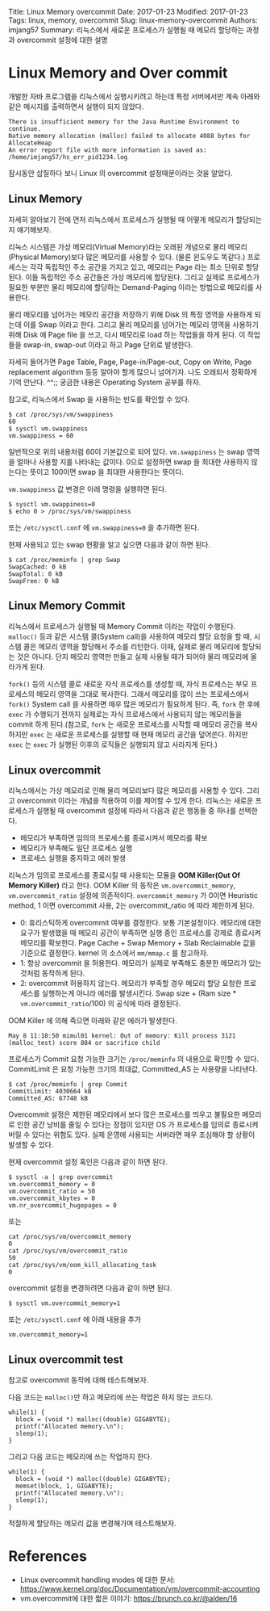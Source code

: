 Title: Linux Memory overcommit
Date: 2017-01-23
Modified: 2017-01-23
Tags: linux, memory, overcommit
Slug: linux-memory-overcommit
Authors: imjang57
Summary: 리눅스에서 새로운 프로세스가 실행될 때 메모리 할당하는 과정과 overcommit 설정에 대한 설명

# Linux Memory and Over commit

개발한 자바 프로그램을 리눅스에서 실행시키려고 하는데 특정 서버에서만 계속 아래와 같은 메시지를 출력하면서 실행이 되지 않았다.

```
There is insufficient memory for the Java Runtime Environment to continue.
Native memory allocation (malloc) failed to allocate 4088 bytes for AllocateHeap
An error report file with more information is saved as:
/home/imjang57/hs_err_pid1234.log
```

잠시동안 삽질하다 보니 Linux 의 overcommit 설정때문이라는 것을 알았다.

## Linux Memory

자세히 알아보기 전에 먼저 리눅스에서 프로세스가 실행될 때 어떻게 메모리가 할당되는지 얘기해보자.

리눅스 시스템은 가상 메모리(Virtual Memory)라는 오래된 개념으로 물리 메모리(Physical Memory)보다 많은 메모리를 사용할 수 있다. (물론 윈도우도 똑같다.) 프로세스는 각각 독립적인 주소 공간을 가지고 있고, 메모리는 Page 라는 최소 단위로 할당된다. 이들 독립적인 주소 공간들은 가상 메모리에 할당된다. 그리고 실제로 프로세스가 필요한 부분만 물리 메모리에 할당하는 Demand-Paging 이라는 방법으로 메모리를 사용한다.

물리 메모리를 넘어가는 메모리 공간을 저장하기 위해 Disk 의 특정 영역을 사용하게 되는데 이를 Swap 이라고 한다. 그리고 물리 메모리를 넘어가는 메모리 영역을 사용하기 위해 Disk 에 Page file 을 쓰고, 다시 메모리로 load 하는 작업들을 하게 된다. 이 작업들을 swap-in, swap-out 이라고 하고 Page 단위로 발생한다.

자세히 들어가면 Page Table, Page, Page-in/Page-out, Copy on Write, Page replacement algorithm 등등 알아야 할게 많으니 넘어가자. 나도 오래되서 정확하게 기억 안난다. ^^;; 궁금한 내용은 Operating System 공부를 하자.

참고로, 리눅스에서 Swap 을 사용하는 빈도를 확인할 수 있다.

```
$ cat /proc/sys/vm/swappiness
60
$ sysctl vm.swappiness
vm.swappiness = 60
```

일반적으로 위의 내용처럼 60이 기본값으로 되어 있다. `vm.swappiness` 는 swap 영역을 얼마나 사용할 지를 나타내는 값이다. 0으로 설정하면 swap 을 최대한 사용하지 않는다는 뜻이고 100이면 swap 을 최대한 사용한다는 뜻이다.

`vm.swappiness` 값 변경은 아래 명령을 실행하면 된다.

```
$ sysctl vm.swappiness=0
$ echo 0 > /proc/sys/vm/swappiness
```

또는 `/etc/sysctl.conf` 에 `vm.swappiness=0` 을 추가하면 된다.

현재 사용되고 있는 swap 현황을 알고 싶으면 다음과 같이 하면 된다.

```
$ cat /proc/meminfo | grep Swap
SwapCached: 0 kB
SwapTotal: 0 kB
SwapFree: 0 kB
```

## Linux Memory Commit

리눅스에서 프로세스가 실행될 때 Memory Commit 이라는 작업이 수행된다. `malloc()` 등과 같은 시스템 콜(System call)을 사용하여 메모리 할당 요청을 할 때, 시스템 콜은 메모리 영역을 할당해서 주소를 리턴한다. 이때, 실제로 물리 메모리에 할당되는 것은 아니다. 단지 메모리 영역만 만들고 실제 사용될 때가 되어야 물리 메모리에 올라가게 된다.

`fork()` 등의 시스템 콜로 새로운 자식 프로세스를 생성할 때, 자식 프로세스는 부모 프로세스의 메모리 영역을 그대로 복사한다. 그래서 메모리를 많이 쓰는 프로세스에서 `fork()` System call 을 사용하면 매우 많은 메모리가 필요하게 된다. 즉, `fork` 한 후에 `exec` 가 수행되기 전까지 실제로는 자식 프로세스에서 사용되지 않는 메모리들을 commit 하게 된다.(참고로, `fork` 는 새로운 프로세스를 시작할 때 메모리 공간을 복사하지만 `exec` 는 새로운 프로세스를 실행할 때 현재 메모리 공간을 덮어쓴다. 하지만 `exec` 는 `exec` 가 실행된 이후의 로직들은 실행되지 않고 사라지게 된다.)

## Linux overcommit

리눅스에서는 가상 메모리로 인해 물리 메모리보다 많은 메모리를 사용할 수 있다. 그리고 overcommit 이라는 개념을 적용하여 이를 제어할 수 있게 한다. 리눅스는 새로운 프로세스가 실행될 때 overcommit 설정에 따라서 다음과 같은 행동들 중 하나를 선택한다.

- 메모리가 부족하면 임의의 프로세스를 종료시켜서 메모리를 확보
- 메모리가 부족해도 일단 프로세스 실행
- 프로세스 실행을 중지하고 에러 발생

리눅스가 임의로 프로세스를 종료시킬 때 사용되는 모듈을 __OOM Killer(Out Of Memory Killer)__ 라고 한다. OOM Killer 의 동작은 `vm.overcommit_memory`, `vm.overcommit_ratio` 설정에 의존적이다. `overcommit_memory` 가 0이면 Heuristic method, 1 이면 overcommit 사용, 2는 overcommit_ratio 에 따라 제한하게 된다.

- 0: 휴리스틱하게 overcommit 여부를 결정한다. 보통 기본설정이다. 메모리에 대한 요구가 발생했을 때 메모리 공간이 부족하면 실행 중인 프로세스를 강제로 종료시켜 메모리를 확보한다. Page Cache + Swap Memory + Slab Reclaimable 값을 기준으로 결정한다. kernel 의 소스에서 `mm/mmap.c` 를 참고하자.
- 1: 항상 overcommit 을 허용한다. 메모리가 실제로 부족해도 충분한 메모리가 있는 것처럼 동작하게 된다.
- 2: overcommit 허용하지 않는다. 메모리가 부족할 경우 메모리 할당 요청한 프로세스를 실행하는게 아니라 에러를 발생시킨다. Swap size + (Ram size * `vm.overcommit_ratio`/100) 의 공식에 따라 결정된다.

OOM Killer 에 의해 죽으면 아래와 같은 에러가 발생한다.

```
May 8 11:18:50 mimul01 kernel: Out of memory: Kill process 3121
(malloc_test) score 884 or sacrifice child
```

프로세스가 Commit 요청 가능한 크기는 `/proc/meminfo` 의 내용으로 확인할 수 있다. CommitLimit 은 요청 가능한 크기의 최대값, Committed_AS 는 사용량을 나타낸다.

```
$ cat /proc/meminfo | grep Commit
CommitLimit: 4030664 kB
Committed_AS: 67748 kB
```

Overcommit 설정은 제한된 메모리에서 보다 많은 프로세스를 띄우고 불필요한 메모리로 인한 공간 낭비를 줄일 수 있다는 장점이 있지만 OS 가 프로세스를 임의로 종료시켜 버릴 수 있다는 위험도 있다. 실제 운영에 사용되는 서버라면 매우 조심해야 할 상황이 발생할 수 있다.

현재 overcommit 설정 혹인은 다음과 같이 하면 된다.

```
$ sysctl -a | grep overcommit
vm.overcommit_memory = 0
vm.overcommit_ratio = 50
vm.overcommit_kbytes = 0
vm.nr_overcommit_hugepages = 0
```

또는

```
cat /proc/sys/vm/overcommit_memory
0
cat /proc/sys/vm/overcommit_ratio
50
cat /proc/sys/vm/oom_kill_allocating_task
0
```

overcommit 설정을 변경하려면 다음과 같이 하면 된다.

```
$ sysctl vm.overcommit_memory=1
```

또는 `/etc/sysctl.conf` 에 아래 내용을 추가

```
vm.overcommit_memory=1
```

## Linux overcommit test

참고로 overcommit 동작에 대해 테스트해보자.

다음 코드는 `malloc()`만 하고 메모리에 쓰는 작업은 하지 않는 코드다.

```
while(1) {
  block = (void *) malloc((double) GIGABYTE);
  printf("Allocated memory.\n");
  sleep(1);
}
```

그리고 다음 코드는 메모리에 쓰는 작업까지 한다.

```
while(1) {
  block = (void *) malloc((double) GIGABYTE);
  memset(block, 1, GIGABYTE);
  printf("Allocated memory.\n");
  sleep(1);
}
```

적절하게 할당하는 메모리 값을 변경해가며 테스트해보자.

# References

* Linux overcommit handling modes 에 대한 문서: https://www.kernel.org/doc/Documentation/vm/overcommit-accounting
* vm.overcommit에 대한 짧은 이야기: https://brunch.co.kr/@alden/16
